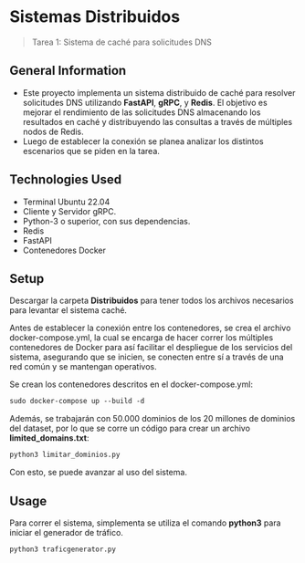 # Sistemas Distribuidos
> Tarea 1: Sistema de caché para solicitudes DNS


## General Information
- Este proyecto implementa un sistema distribuido de caché para resolver solicitudes DNS utilizando **FastAPI**, **gRPC**, y **Redis**. El objetivo es mejorar el rendimiento de las solicitudes DNS almacenando los resultados en caché y distribuyendo las consultas a través de múltiples nodos de Redis.
- Luego de establecer la conexión se planea analizar los distintos escenarios que se piden en la tarea.


<!-- You don't have to answer all the questions - just the ones relevant to your project. -->


## Technologies Used
- Terminal Ubuntu 22.04
- Cliente y Servidor gRPC.
- Python-3 o superior, con sus dependencias.
- Redis
- FastAPI
- Contenedores Docker

## Setup
Descargar la carpeta **Distribuidos** para tener todos los archivos necesarios para levantar el sistema caché.

Antes de establecer la conexión entre los contenedores, se crea el archivo docker-compose.yml, la cual se encarga de hacer correr los múltiples contenedores de Docker para así facilitar el despliegue de los servicios del sistema, asegurando que se inicien, se conecten entre sí a través de una red común y se mantengan operativos.

Se crean los contenedores descritos en el docker-compose.yml:
```diff
sudo docker-compose up --build -d
```
Además, se trabajarán con 50.000 dominios de los 20 millones de dominios del dataset, por lo que se corre un código para crear un archivo **limited_domains.txt**:
```diff
python3 limitar_dominios.py
```
Con esto, se puede avanzar al uso del sistema.

## Usage

Para correr el sistema, simplementa se utiliza el comando **python3** para iniciar el generador de tráfico.

```diff
python3 traficgenerator.py
```




